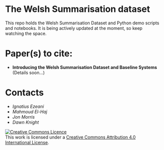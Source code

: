 # The Welsh Summarisation dataset
This repo holds the Welsh Summarisation Dataset and Python demo scripts and notebooks. It is being actively updated at the moment, so keep watching the space.



# Paper(s) to cite:
- **Introducing the Welsh Summarisation Dataset and Baseline Systems** (Details soon...)


# Contacts
- *Ignatius Ezeani*
- *Mahmoud El-Haj*
- *Jon Morris*
- *Dawn Knight*

<a rel="license" href="http://creativecommons.org/licenses/by/4.0/"><img alt="Creative Commons Licence" style="border-width:0" src="https://i.creativecommons.org/l/by/4.0/88x31.png" /></a><br />This work is licensed under a <a rel="license" href="http://creativecommons.org/licenses/by/4.0/">Creative Commons Attribution 4.0 International License</a>.
